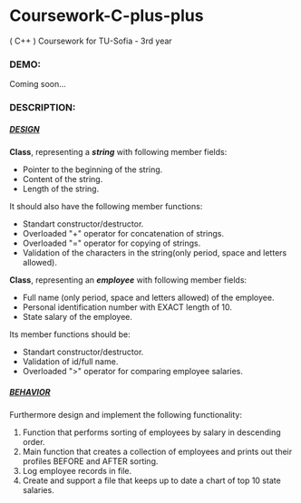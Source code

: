 # Coursework-C-plus-plus
( C++ ) Coursework for TU-Sofia - 3rd year
<h3>DEMO:</h3>
Coming soon...
<h3>DESCRIPTION:</h3> 

<h5><u>DESIGN</u></h5>
<p></p> 
<b>Class</b>, representing a <b><i>string</i></b> with following member fields: 
<ul>
<li>Pointer to the beginning of the string.</li>
<li>Content of the string.</li> 
<li>Length of the string.</li>
</ul>
It should also have the following member functions:
<ul> 
<li>Standart constructor/destructor.</li>
<li>Overloaded "+" operator for concatenation of strings.</li>
<li>Overloaded "=" operator for copying of strings.</li>
<li>Validation of the characters in the string(only period, space and letters allowed).</li>
</ul>

<b>Class</b>, representing an <b><i>employee</i></b> with following member fields:
<ul>
<li>Full name (only period, space and letters allowed) of the employee.</li>
<li>Personal identification number with EXACT length of 10.</li>
<li>State salary of the employee.</li>
</ul>
Its member functions should be:
<ul>
<li>Standart constructor/destructor.</li>
<li>Validation of id/full name.</li>
<li>Overloaded ">" operator for comparing employee salaries.</li>
</ul>  


<h5><u>BEHAVIOR</u></h5>
<p></p> 
Furthermore design and implement the following functionality:
<ol>
<li>Function that performs sorting of employees by salary in descending order.</li>
<li>Main function that creates a collection of employees and prints out their profiles BEFORE and AFTER sorting.</li>
<li>Log employee records in file.</li>
<li>Create and support a file that keeps up to date a chart of top 10 state salaries.</li>
</ol>
